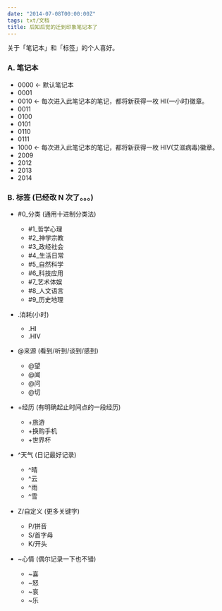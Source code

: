 ```yaml
---
date: "2014-07-08T00:00:00Z"
tags: txt/文档
title: 后知后觉的迁到印象笔记本了
---
```


关于「笔记本」和「标签」的个人喜好。

### A. 笔记本

- 0000  <- 默认笔记本
- 0001
- 0010  <- 每次进入此笔记本的笔记，都将新获得一枚 HI(一小时)徽章。
- 0011
- 0100
- 0101
- 0110
- 0111
- 1000  <- 每次进入此笔记本的笔记，都将新获得一枚 HIV(艾滋病毒)徽章。
- 2009
- 2012
- 2013
- 2014

### B. 标签 (已经改 N 次了。。。)

- \#0_分类 (通用十进制分类法)
  - \#1_哲学心理
  - \#2_神学宗教
  - \#3_政经社会
  - \#4_生活日常
  - \#5_自然科学
  - \#6_科技应用
  - \#7_艺术体娱
  - \#8_人文语言
  - \#9_历史地理

- .消耗(小时)
  - .HI
  - .HIV

- @来源 (看到/听到/谈到/感到)
  - @望
  - @闻
  - @问
  - @切

- +经历 (有明确起止时间点的一段经历)
  - +旅游
  - +换购手机
  - +世界杯

- ^天气 (日记最好记录)
  - ^晴
  - ^云
  - ^雨
  - ^雪

- Z/自定义 (更多关键字)
  - P/拼音
  - S/首字母
  - K/开头

- ~心情 (偶尔记录一下也不错)
  - ~喜
  - ~怒
  - ~哀
  - ~乐

